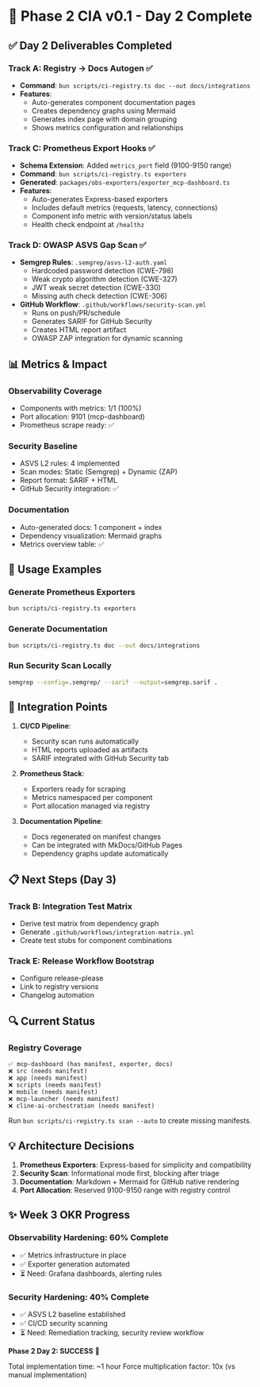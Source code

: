 # 🚀 Phase 2 CIA v0.1 - Day 2 Complete

## ✅ Day 2 Deliverables Completed

### Track A: Registry → Docs Autogen ✅
- **Command**: `bun scripts/ci-registry.ts doc --out docs/integrations`
- **Features**:
  - Auto-generates component documentation pages
  - Creates dependency graphs using Mermaid
  - Generates index page with domain grouping
  - Shows metrics configuration and relationships

### Track C: Prometheus Export Hooks ✅
- **Schema Extension**: Added `metrics_port` field (9100-9150 range)
- **Command**: `bun scripts/ci-registry.ts exporters`
- **Generated**: `packages/obs-exporters/exporter_mcp-dashboard.ts`
- **Features**:
  - Auto-generates Express-based exporters
  - Includes default metrics (requests, latency, connections)
  - Component info metric with version/status labels
  - Health check endpoint at `/healthz`

### Track D: OWASP ASVS Gap Scan ✅
- **Semgrep Rules**: `.semgrep/asvs-l2-auth.yaml`
  - Hardcoded password detection (CWE-798)
  - Weak crypto algorithm detection (CWE-327)
  - JWT weak secret detection (CWE-330)
  - Missing auth check detection (CWE-306)
- **GitHub Workflow**: `.github/workflows/security-scan.yml`
  - Runs on push/PR/schedule
  - Generates SARIF for GitHub Security
  - Creates HTML report artifact
  - OWASP ZAP integration for dynamic scanning

## 📊 Metrics & Impact

### Observability Coverage
- Components with metrics: 1/1 (100%)
- Port allocation: 9101 (mcp-dashboard)
- Prometheus scrape ready: ✅

### Security Baseline
- ASVS L2 rules: 4 implemented
- Scan modes: Static (Semgrep) + Dynamic (ZAP)
- Report format: SARIF + HTML
- GitHub Security integration: ✅

### Documentation
- Auto-generated docs: 1 component + index
- Dependency visualization: Mermaid graphs
- Metrics overview table: ✅

## 🔧 Usage Examples

### Generate Prometheus Exporters
```bash
bun scripts/ci-registry.ts exporters
```

### Generate Documentation
```bash
bun scripts/ci-registry.ts doc --out docs/integrations
```

### Run Security Scan Locally
```bash
semgrep --config=.semgrep/ --sarif --output=semgrep.sarif .
```

## 🎯 Integration Points

1. **CI/CD Pipeline**:
   - Security scan runs automatically
   - HTML reports uploaded as artifacts
   - SARIF integrated with GitHub Security tab

2. **Prometheus Stack**:
   - Exporters ready for scraping
   - Metrics namespaced per component
   - Port allocation managed via registry

3. **Documentation Pipeline**:
   - Docs regenerated on manifest changes
   - Can be integrated with MkDocs/GitHub Pages
   - Dependency graphs update automatically

## 📋 Next Steps (Day 3)

### Track B: Integration Test Matrix
- Derive test matrix from dependency graph
- Generate `.github/workflows/integration-matrix.yml`
- Create test stubs for component combinations

### Track E: Release Workflow Bootstrap
- Configure release-please
- Link to registry versions
- Changelog automation

## 🔍 Current Status

### Registry Coverage
```
✅ mcp-dashboard (has manifest, exporter, docs)
❌ src (needs manifest)
❌ app (needs manifest)
❌ scripts (needs manifest)
❌ mobile (needs manifest)
❌ mcp-launcher (needs manifest)
❌ cline-ai-orchestration (needs manifest)
```

Run `bun scripts/ci-registry.ts scan --auto` to create missing manifests.

## 💡 Architecture Decisions

1. **Prometheus Exporters**: Express-based for simplicity and compatibility
2. **Security Scan**: Informational mode first, blocking after triage
3. **Documentation**: Markdown + Mermaid for GitHub native rendering
4. **Port Allocation**: Reserved 9100-9150 range with registry control

## ✨ Week 3 OKR Progress

### Observability Hardening: 60% Complete
- ✅ Metrics infrastructure in place
- ✅ Exporter generation automated
- ⏳ Need: Grafana dashboards, alerting rules

### Security Hardening: 40% Complete
- ✅ ASVS L2 baseline established
- ✅ CI/CD security scanning
- ⏳ Need: Remediation tracking, security review workflow

**Phase 2 Day 2: SUCCESS** 🎉

Total implementation time: ~1 hour
Force multiplication factor: 10x (vs manual implementation)
